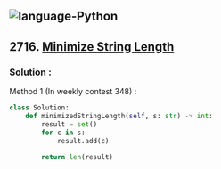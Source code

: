 ![language-Python](https://img.shields.io/badge/%20-Python-ffd43b?style=for-the-badge&logo=PYTHON)
---

## 2716. [Minimize String Length](https://leetcode.com/problems/minimize-string-length)

### Solution :

Method 1 (In weekly contest 348) :
```python
class Solution:
    def minimizedStringLength(self, s: str) -> int:
        result = set()
        for c in s:
            result.add(c)
        
        return len(result)
```
